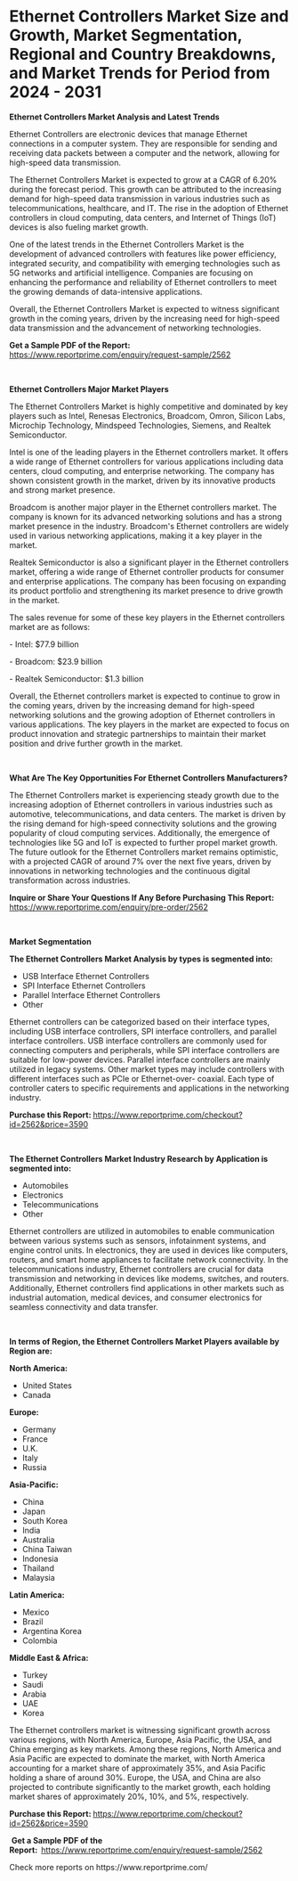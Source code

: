 <p><h1>Ethernet Controllers Market Size and Growth, Market Segmentation, Regional and Country Breakdowns, and Market Trends for Period from 2024 -  2031</h1></p><p><strong>Ethernet Controllers Market Analysis and Latest Trends</strong></p>
<p><p>Ethernet Controllers are electronic devices that manage Ethernet connections in a computer system. They are responsible for sending and receiving data packets between a computer and the network, allowing for high-speed data transmission.</p><p>The Ethernet Controllers Market is expected to grow at a CAGR of 6.20% during the forecast period. This growth can be attributed to the increasing demand for high-speed data transmission in various industries such as telecommunications, healthcare, and IT. The rise in the adoption of Ethernet controllers in cloud computing, data centers, and Internet of Things (IoT) devices is also fueling market growth.</p><p>One of the latest trends in the Ethernet Controllers Market is the development of advanced controllers with features like power efficiency, integrated security, and compatibility with emerging technologies such as 5G networks and artificial intelligence. Companies are focusing on enhancing the performance and reliability of Ethernet controllers to meet the growing demands of data-intensive applications.</p><p>Overall, the Ethernet Controllers Market is expected to witness significant growth in the coming years, driven by the increasing need for high-speed data transmission and the advancement of networking technologies.</p></p>
<p><strong>Get a Sample PDF of the Report:&nbsp;</strong> <a href="https://www.reportprime.com/enquiry/request-sample/2562">https://www.reportprime.com/enquiry/request-sample/2562</a></p>
<p>&nbsp;</p>
<p><strong>Ethernet Controllers Major Market Players</strong></p>
<p><p>The Ethernet Controllers Market is highly competitive and dominated by key players such as Intel, Renesas Electronics, Broadcom, Omron, Silicon Labs, Microchip Technology, Mindspeed Technologies, Siemens, and Realtek Semiconductor.</p><p>Intel is one of the leading players in the Ethernet controllers market. It offers a wide range of Ethernet controllers for various applications including data centers, cloud computing, and enterprise networking. The company has shown consistent growth in the market, driven by its innovative products and strong market presence.</p><p>Broadcom is another major player in the Ethernet controllers market. The company is known for its advanced networking solutions and has a strong market presence in the industry. Broadcom's Ethernet controllers are widely used in various networking applications, making it a key player in the market.</p><p>Realtek Semiconductor is also a significant player in the Ethernet controllers market, offering a wide range of Ethernet controller products for consumer and enterprise applications. The company has been focusing on expanding its product portfolio and strengthening its market presence to drive growth in the market.</p><p>The sales revenue for some of these key players in the Ethernet controllers market are as follows:</p><p>- Intel: $77.9 billion</p><p>- Broadcom: $23.9 billion</p><p>- Realtek Semiconductor: $1.3 billion</p><p>Overall, the Ethernet controllers market is expected to continue to grow in the coming years, driven by the increasing demand for high-speed networking solutions and the growing adoption of Ethernet controllers in various applications. The key players in the market are expected to focus on product innovation and strategic partnerships to maintain their market position and drive further growth in the market.</p></p>
<p>&nbsp;</p>
<p><strong>What Are The Key Opportunities For Ethernet Controllers Manufacturers?</strong></p>
<p><p>The Ethernet Controllers market is experiencing steady growth due to the increasing adoption of Ethernet controllers in various industries such as automotive, telecommunications, and data centers. The market is driven by the rising demand for high-speed connectivity solutions and the growing popularity of cloud computing services. Additionally, the emergence of technologies like 5G and IoT is expected to further propel market growth. The future outlook for the Ethernet Controllers market remains optimistic, with a projected CAGR of around 7% over the next five years, driven by innovations in networking technologies and the continuous digital transformation across industries.</p></p>
<p><strong>Inquire or Share Your Questions If Any Before Purchasing This Report:</strong> <a href="https://www.reportprime.com/enquiry/pre-order/2562">https://www.reportprime.com/enquiry/pre-order/2562</a></p>
<p>&nbsp;</p>
<p><strong>Market Segmentation</strong></p>
<p><strong>The Ethernet Controllers Market Analysis by types is segmented into:</strong></p>
<p><ul><li>USB Interface Ethernet Controllers</li><li>SPI Interface Ethernet Controllers</li><li>Parallel Interface Ethernet Controllers</li><li>Other</li></ul></p>
<p><p>Ethernet controllers can be categorized based on their interface types, including USB interface controllers, SPI interface controllers, and parallel interface controllers. USB interface controllers are commonly used for connecting computers and peripherals, while SPI interface controllers are suitable for low-power devices. Parallel interface controllers are mainly utilized in legacy systems. Other market types may include controllers with different interfaces such as PCIe or Ethernet-over- coaxial. Each type of controller caters to specific requirements and applications in the networking industry.</p></p>
<p><strong>Purchase this Report:&nbsp;</strong><a href="https://www.reportprime.com/checkout?id=2562&price=3590">https://www.reportprime.com/checkout?id=2562&price=3590</a></p>
<p>&nbsp;</p>
<p><strong>The Ethernet Controllers Market Industry Research by Application is segmented into:</strong></p>
<p><ul><li>Automobiles</li><li>Electronics</li><li>Telecommunications</li><li>Other</li></ul></p>
<p><p>Ethernet controllers are utilized in automobiles to enable communication between various systems such as sensors, infotainment systems, and engine control units. In electronics, they are used in devices like computers, routers, and smart home appliances to facilitate network connectivity. In the telecommunications industry, Ethernet controllers are crucial for data transmission and networking in devices like modems, switches, and routers. Additionally, Ethernet controllers find applications in other markets such as industrial automation, medical devices, and consumer electronics for seamless connectivity and data transfer.</p></p>
<p>&nbsp;</p>
<p><strong>In terms of Region, the Ethernet Controllers Market Players available by Region are:</strong></p>
<p>
    <p> <strong> North America: </strong>
        <ul>
            <li>United States</li>
            <li>Canada</li>
        </ul>
        </p> 
    <p> <strong> Europe: </strong>
        <ul>
            <li>Germany</li>
            <li>France</li>
            <li>U.K.</li>
            <li>Italy</li>
            <li>Russia</li>
        </ul>
        </p> 
    <p> <strong> Asia-Pacific: </strong>
        <ul>
            <li>China</li>
            <li>Japan</li>
            <li>South Korea</li>
            <li>India</li>
            <li>Australia</li>
            <li>China Taiwan</li>
            <li>Indonesia</li>
            <li>Thailand</li>
            <li>Malaysia</li>
        </ul>
        </p> 
    <p> <strong> Latin America: </strong>
        <ul>
            <li>Mexico</li>
            <li>Brazil</li>
            <li>Argentina Korea</li>
            <li>Colombia</li>
        </ul>
        </p> 
    <p> <strong> Middle East & Africa: </strong>
        <ul>
            <li>Turkey</li>
            <li>Saudi</li>
            <li>Arabia</li>
            <li>UAE</li>
            <li>Korea</li>
        </ul>
    </p>
    </p>
<p><p>The Ethernet controllers market is witnessing significant growth across various regions, with North America, Europe, Asia Pacific, the USA, and China emerging as key markets. Among these regions, North America and Asia Pacific are expected to dominate the market, with North America accounting for a market share of approximately 35%, and Asia Pacific holding a share of around 30%. Europe, the USA, and China are also projected to contribute significantly to the market growth, each holding market shares of approximately 20%, 10%, and 5%, respectively.</p></p>
<p><strong>Purchase this Report: </strong><a href="https://www.reportprime.com/checkout?id=2562&price=3590">https://www.reportprime.com/checkout?id=2562&price=3590</a></p>
<p>&nbsp;<strong>Get a Sample PDF of the Report:&nbsp;&nbsp;</strong><a href="https://www.reportprime.com/enquiry/request-sample/2562">https://www.reportprime.com/enquiry/request-sample/2562</a></p>
<p><strong></strong></p>
<p>Check more reports on https://www.reportprime.com/</p>